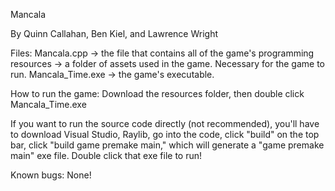 Mancala

By Quinn Callahan, Ben Kiel, and Lawrence Wright

Files: 
Mancala.cpp -> the file that contains all of the game's programming
resources -> a folder of assets used in the game. Necessary for the game to run.
Mancala_Time.exe -> the game's executable. 

How to run the game:
Download the resources folder, then double click Mancala_Time.exe

If you want to run the source code directly (not recommended),  you'll have to download Visual Studio, Raylib, go into the code, click "build" on the top bar, click "build game premake main," which will generate a "game premake main" exe file. Double click that exe file to run!

Known bugs:
None!
